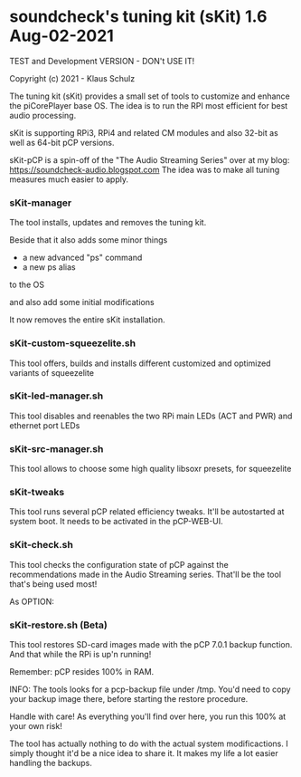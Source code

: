 # soundcheck's tuning kit  (sKit)  1.6   Aug-02-2021 

TEST and Development VERSION - DON't USE IT!

Copyright (c) 2021 - Klaus Schulz


The tuning kit (sKit) provides a small set of tools to customize and enhance
the piCorePlayer base OS. The idea is to run the RPI most efficient for best
audio processing.

sKit is supporting RPi3, RPi4 and related CM modules and also 32-bit as well
as 64-bit pCP versions.

sKit-pCP is a spin-off of the "The Audio Streaming Series" 
over at my blog: https://soundcheck-audio.blogspot.com 
The idea was to make all tuning measures much easier to apply.


### sKit-manager

The tool installs, updates and removes the tuning kit.

Beside that it also adds some minor things 

  * a new advanced "ps" command
  * a new ps alias

to the OS

and also add some initial modifications


It now removes the entire sKit installation.


### sKit-custom-squeezelite.sh

This tool offers, builds and installs different customized and optimized variants of squeezelite 




### sKit-led-manager.sh

This tool disables and reenables the two RPi main LEDs (ACT and PWR) and ethernet port LEDs




### sKit-src-manager.sh

This tool allows to choose some high quality libsoxr presets, for squeezelite



### sKit-tweaks

This tool runs several pCP related efficiency tweaks. 
It'll be autostarted at system boot. It needs to be activated in the pCP-WEB-UI.



### sKit-check.sh

This tool checks the configuration state of pCP against the recommendations made in the
Audio Streaming series. That'll be the tool that's being used most!


As OPTION:


### sKit-restore.sh (Beta)

This tool restores SD-card images made with the pCP 7.0.1 backup function. And that while the
RPi is up'n running! 

Remember: pCP resides 100% in RAM.

INFO: The tools looks for a pcp-backup file under /tmp. You'd need to copy your backup image there,
before starting the restore procedure.


Handle with care! As everything you'll find over here, you run this 100% at your own risk!

The tool has actually nothing to do with the actual system modificactions. 
I simply thought it'd be a nice idea to share it. It makes my life a lot easier handling the backups.






